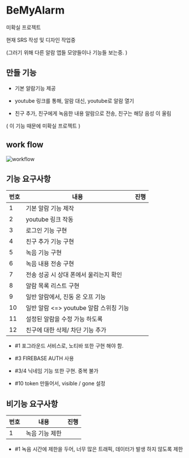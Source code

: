 # BeMyAlarm

미확실 프로젝트 

현재 SRS 작성 및 디자인 작업중 

(그러기 위해 다른 알람 앱들 모양들이나 기능들 보는중. )



## 만들 기능

- 기본 알람기능 제공

- youtube 링크를 통해, 알람 대신, youtube로 알람 열기  

- 친구 추가, 친구에게 녹음한 내용 알람으로 전송, 친구는 해당 음성 이 울림 

( 이 기능 때문에 미확실 프로젝트 ) 


## work flow
![workflow](https://user-images.githubusercontent.com/36880919/81048236-e9924e00-8ef6-11ea-8b8e-d13355b274e3.png)





## 기능 요구사항 

|번호|내용|진행|
|-|-----|--|
|1| 기본 알람 기능 제작||
|2| youtube 링크 작동 ||
|3| 로그인 기능 구현 ||
|4| 친구 추가 기능 구현 ||
|5| 녹음 기능 구현 ||
|6| 녹음 내용 전송 구현 ||
|7| 전송 성공 시 상대 폰에서 울리는지 확인||
|8| 알람 목록 리스트 구현 ||
|9| 일반 알람에서, 진동 온 오프 기능 ||
|10| 일반 알람 <=> youtube 알람 스위칭 기능 ||
|11| 설정된 알람을 수정 가능 하도록 ||
|12| 친구에 대한 삭제/ 차단 기능 추가 ||


- #1 포그라운드 서비스로, 노티바 또한 구현 해야 함. 

- #3 FIREBASE AUTH 사용

- #3/4 닉네임 기능 또한 구현. 중복 불가 

- #10 token 만들어서, visible / gone 설정


## 비기능 요구사항 
|번호|내용|진행|
|-|-----|--|
|1|녹음 기능 제한 ||


- #1 녹음 시간에 제한을 두어, 너무 많은 트래픽, 데이터가 발생 하지 않도록 제한

